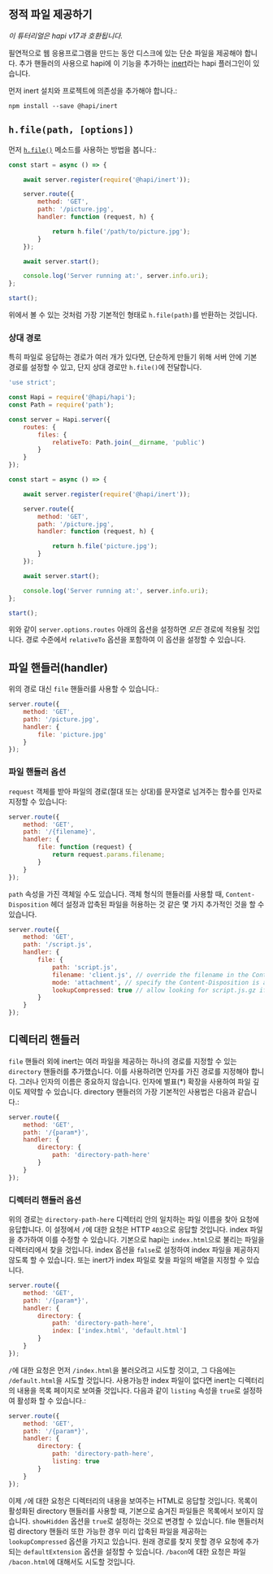 ## 정적 파일 제공하기

_이 튜터리얼은 hapi v17과 호환됩니다._

필연적으로 웹 응용프로그램을 만드는 동안 디스크에 있는 단순 파일을 제공해야 합니다. 추가 핸들러의 사용으로 hapi에 이 기능을 추가하는 [inert](https://github.com/hapijs/inert)라는 hapi 플러그인이 있습니다.

먼저 inert 설치와 프로젝트에 의존성을 추가해야 합니다.:

`npm install --save @hapi/inert`

## `h.file(path, [options])`

먼저 [`h.file()`](https://github.com/hapijs/inert#hfilepath-options) 메소드를 사용하는 방법을 봅니다.:

```javascript
const start = async () => {

    await server.register(require('@hapi/inert'));

    server.route({
        method: 'GET',
        path: '/picture.jpg',
        handler: function (request, h) {

            return h.file('/path/to/picture.jpg');
        }
    });

    await server.start();

    console.log('Server running at:', server.info.uri);
};

start();
```

위에서 볼 수 있는 것처럼 가장 기본적인 형태로 `h.file(path)`를 반환하는 것입니다.

### 상대 경로

특히 파일로 응답하는 경로가 여러 개가 있다면, 단순하게 만들기 위해 서버 안에 기본 경로를 설정할 수 있고, 단지 상대 경로만 `h.file()`에 전달합니다.

```javascript
'use strict';

const Hapi = require('@hapi/hapi');
const Path = require('path');

const server = Hapi.server({
    routes: {
        files: {
            relativeTo: Path.join(__dirname, 'public')
        }
    }
});

const start = async () => {

    await server.register(require('@hapi/inert'));

    server.route({
        method: 'GET',
        path: '/picture.jpg',
        handler: function (request, h) {

            return h.file('picture.jpg');
        }
    });

    await server.start();

    console.log('Server running at:', server.info.uri);
};

start();
```

위와 같이 `server.options.routes` 아래의 옵션을 설정하면 _모든_ 경로에 적용될 것입니다. 경로 수준에서 `relativeTo` 옵션을 포함하여 이 옵션을 설정할 수 있습니다. 

## 파일 핸들러(handler)

위의 경로 대신 `file` 핸들러를 사용할 수 있습니다.:

```javascript
server.route({
    method: 'GET',
    path: '/picture.jpg',
    handler: {
        file: 'picture.jpg'
    }
});
```

### 파일 핸들러 옵션

`request` 객체를 받아 파일의 경로(절대 또는 상대)를 문자열로 넘겨주는 함수를 인자로 지정할 수 있습니다:

```javascript
server.route({
    method: 'GET',
    path: '/{filename}',
    handler: {
        file: function (request) {
            return request.params.filename;
        }
    }
});
```

`path` 속성을 가진 객체일 수도 있습니다. 객체 형식의 핸들러를 사용할 때, `Content-Disposition` 헤더 설정과 압축된 파일을 허용하는 것 같은 몇 가지 추가적인 것을 할 수 있습니다.

```javascript
server.route({
    method: 'GET',
    path: '/script.js',
    handler: {
        file: {
            path: 'script.js',
            filename: 'client.js', // override the filename in the Content-Disposition header
            mode: 'attachment', // specify the Content-Disposition is an attachment
            lookupCompressed: true // allow looking for script.js.gz if the request allows it
        }
    }
});
```

## 디렉터리 핸들러

`file` 핸들러 외에 inert는 여러 파일을 제공하는 하나의 경로를 지정할 수 있는 `directory` 핸들러를 추가했습니다. 이를 사용하려면 인자를 가진 경로를 지정해야 합니다. 그러나 인자의 이름은 중요하지 않습니다. 인자에 별표(*) 확장을 사용하여 파일 깊이도 제약할 수 있습니다. directory 핸들러의 가장 기본적인 사용법은 다음과 같습니다.:

```javascript
server.route({
    method: 'GET',
    path: '/{param*}',
    handler: {
        directory: {
            path: 'directory-path-here'
        }
    }
});
```

### 디렉터리 핸들러 옵션

위의 경로는 `directory-path-here` 디렉터리 안의 일치하는 파일 이름을 찾아 요청에 응답합니다. 이 설정에서 `/`에 대한 요청은 HTTP `403`으로 응답할 것입니다. index 파일을 추가하여 이를 수정할 수 있습니다. 기본으로 hapi는 `index.html`으로 불리는 파일을 디렉터리에서 찾을 것입니다. index 옵션을 `false`로 설정하여 index 파일을 제공하지 않도록 할 수 있습니다. 또는 inert가 index 파일로 찾을 파일의 배열을 지정할 수 있습니다.
 
```javascript
server.route({
    method: 'GET',
    path: '/{param*}',
    handler: {
        directory: {
            path: 'directory-path-here',
            index: ['index.html', 'default.html']
        }
    }
});
```

`/`에 대한 요청은 먼저 `/index.html`을 불러오려고 시도할 것이고, 그 다음에는 `/default.html`을 시도할 것입니다. 사용가능한 index 파일이 없다면 inert는 디렉터리의 내용을 목록 페이지로 보여줄 것입니다. 다음과 같이 `listing` 속성을 `true`로 설정하여 활성화 할 수 있습니다.: 

```javascript
server.route({
    method: 'GET',
    path: '/{param*}',
    handler: {
        directory: {
            path: 'directory-path-here',
            listing: true
        }
    }
});
```
이제 `/`에 대한 요청은 디렉터리의 내용을 보여주는 HTML로 응답할 것입니다. 목록이 활성화된 directory 핸들러를 사용할 때, 기본으로 숨겨진 파일들은 목록에서 보이지 않습니다. `showHidden` 옵션을 `true`로 설정하는 것으로 변경할 수 있습니다. file 핸들러처럼 directory 핸들러 또한 가능한 경우 미리 압축된 파일을 제공하는 `lookupCompressed` 옵션을 가지고 있습니다. 원래 경로를 찾지 못할 경우 요청에 추가되는 `defaultExtension` 옵션을 설정할 수 있습니다. `/bacon`에 대한 요청은 파일 `/bacon.html`에 대해서도 시도할 것입니다.
